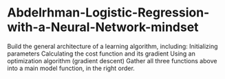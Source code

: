 # Abdelrhman-Logistic-Regression-with-a-Neural-Network-mindset
Build the general architecture of a learning algorithm, including: Initializing parameters Calculating the cost function and its gradient Using an optimization algorithm (gradient descent) Gather all three functions above into a main model function, in the right order.
